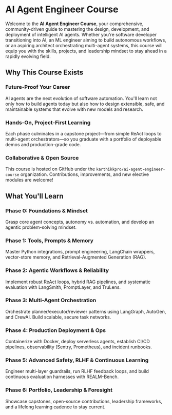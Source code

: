 # AI Agent Engineer Course

Welcome to the **AI Agent Engineer Course**, your comprehensive, community-driven guide to mastering the design, development, and deployment of intelligent AI agents. Whether you're software developer transitioning into AI, an ML engineer aiming to build autonomous workflows, or an aspiring architect orchestrating multi-agent systems, this course will equip you with the skills, projects, and leadership mindset to stay ahead in a rapidly evolving field.

## Why This Course Exists

### Future-Proof Your Career

AI agents are the next evolution of software automation. You'll learn not only how to build agents today but also how to design extensible, safe, and maintainable systems that evolve with new models and research.

### Hands-On, Project-First Learning

Each phase culminates in a capstone project—from simple ReAct loops to multi-agent orchestrators—so you graduate with a portfolio of deployable demos and production-grade code.

### Collaborative & Open Source

This course is hosted on GitHub under the `karthikkpro/ai-agent-engineer-course` organization. Contributions, improvements, and new elective modules are welcome!

## What You'll Learn

### Phase 0: Foundations & Mindset

Grasp core agent concepts, autonomy vs. automation, and develop an agentic problem-solving mindset.

### Phase 1: Tools, Prompts & Memory

Master Python integrations, prompt engineering, LangChain wrappers, vector-store memory, and Retrieval-Augmented Generation (RAG).

### Phase 2: Agentic Workflows & Reliability

Implement robust ReAct loops, hybrid RAG pipelines, and systematic evaluation with LangSmith, PromptLayer, and TruLens.

### Phase 3: Multi-Agent Orchestration

Orchestrate planner/executor/reviewer patterns using LangGraph, AutoGen, and CrewAI. Build scalable, secure task networks.

### Phase 4: Production Deployment & Ops

Containerize with Docker, deploy serverless agents, establish CI/CD pipelines, observability (Sentry, Prometheus), and incident runbooks.

### Phase 5: Advanced Safety, RLHF & Continuous Learning

Engineer multi-layer guardrails, run RLHF feedback loops, and build continuous evaluation harnesses with REALM-Bench.

### Phase 6: Portfolio, Leadership & Foresight

Showcase capstones, open-source contributions, leadership frameworks, and a lifelong learning cadence to stay current.
